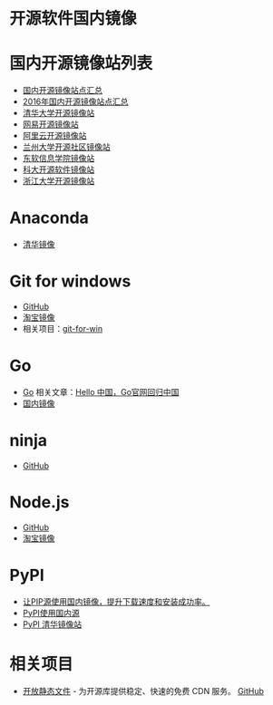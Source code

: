 # 开源软件国内镜像

国内开源镜像站列表
=====
* [国内开源镜像站点汇总](https://www.douban.com/group/topic/54764326/)
* [2016年国内开源镜像站点汇总](https://www.cnblogs.com/jtlgb/p/5702713.html)
* [清华大学开源镜像站](https://mirrors4.tuna.tsinghua.edu.cn/)
* [网易开源镜像站](http://mirrors.163.com/)
* [阿里云开源镜像站](http://mirrors.aliyun.com/)
* [兰州大学开源社区镜像站](http://mirrors.ustc.edu.cn/)
* [东软信息学院镜像站](http://mirrors.neusoft.edu.cn/)
* [科大开源软件镜像站](http://mirrors.ustc.edu.cn/)
* [浙江大学开源镜像站](http://mirrors.zju.edu.cn/)

Anaconda
=====
* [清华镜像](https://mirrors4.tuna.tsinghua.edu.cn/anaconda/archive/)

Git for windows
=====
* [GitHub](https://github.com/git-for-windows/git/releases)
* [淘宝镜像](https://npm.taobao.org/mirrors/git-for-windows/)
* 相关项目：[git-for-win](https://github.com/waylau/git-for-win)

Go
=====
* [Go](https://golang.google.cn/) 相关文章：[Hello 中国，Go官网回归中国](https://zhuanlan.zhihu.com/p/33239903)
* [国内镜像](https://github.com/Unknwon/go-study-index#%E7%BD%91%E5%9D%80%E5%AF%BC%E8%88%AA)

ninja
=====
* [GitHub](https://github.com/ninja-build/ninja/releases)

Node.js
=====
* [GitHub](https://github.com/nodejs/node)
* [淘宝镜像](https://npm.taobao.org/mirrors/node/)

PyPI
=====
* [让PIP源使用国内镜像，提升下载速度和安装成功率。](http://www.cnblogs.com/microman/p/6107879.html)
* [PyPI使用国内源](https://www.cnblogs.com/sunnydou/p/5801760.html)
* [PyPI 清华镜像站](https://mirrors.tuna.tsinghua.edu.cn/help/pypi/)

相关项目
=====
* [开放静态文件](https://www.staticfile.org/) - 为开源库提供稳定、快速的免费 CDN 服务。 [GitHub](https://github.com/staticfile/static)
